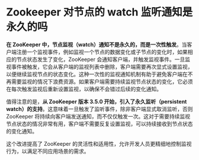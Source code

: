 # Zookeeper 对节点的 watch 监听通知是永久的吗

**在 ZooKeeper 中，节点监视（watch）通知不是永久的，而是一次性触发**。当客户端注册一个监视事件，例如监视一个节点的数据变化或子节点的变化时，如果相应的节点状态发生了变化，ZooKeeper 会通知客户端，并触发监视事件。一旦监视事件被触发，它会从客户端的监视列表中删除，客户端需要再次显式设置监视，以便继续监视节点的状态变化。这种一次性的监视通知机制有助于避免客户端在不再需要监视的情况下浪费资源。如果客户端需要持续监视节点状态的变化，它必须在每次触发监视后重新设置监视，以确保不会错过后续的变化通知。

值得注意的是，**从 ZooKeeper 版本 3.5.0 开始，引入了永久监听（persistent watch）的支持**。这意味着一旦触发了监听事件，除非客户端显式取消监听，否则 ZooKeeper 将持续向客户端发送通知，而不仅仅触发一次。这对于需要持续监视节点状态的情况非常有用，客户端不需要反复设置监视，可以持续接收到节点状态的变化通知。

这个改进提高了 ZooKeeper 的灵活性和适用性，允许开发人员更精细地控制监视行为，以满足不同应用场景的需求。

<font style="color:rgb(0, 0, 0);">  
</font>
